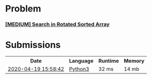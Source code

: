 <h1>Problem</h1>
<h3><a href="https://leetcode.com/problems/search-in-rotated-sorted-array/description/">[MEDIUM] Search in Rotated Sorted Array</a></h3>

<h1>Submissions</h1>
<table>
<tr>
<th>Date</th> <th>Language</th> <th>Runtime</th> <th>Memory</th>
</tr>
<tr>
<td> <a href="https://leetcode.com/submissions/detail/327165342/"> 2020-04-19 15:58:42 </a> </td>
<td> <a href="./0033.%20Search%20in%20Rotated%20Sorted%20Array.py"> Python3 </a> </td>
<td> 32 ms </td>
<td> 14 mb </td>
</tr>
</table>